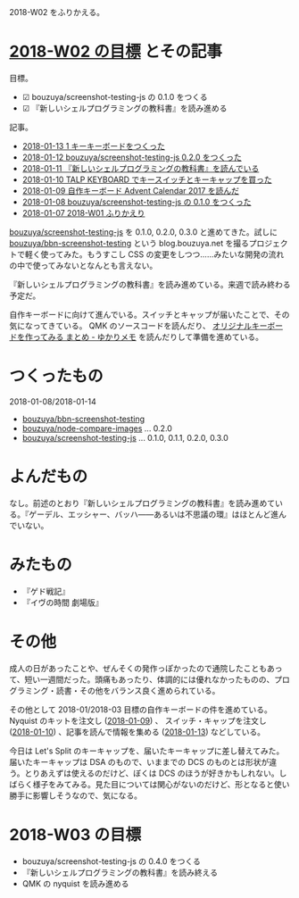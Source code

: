 2018-W02 をふりかえる。

# [2018-W02 の目標][2018-01-07] とその記事

目標。

- ☑ bouzuya/screenshot-testing-js の 0.1.0 をつくる
- ☑ 『新しいシェルプログラミングの教科書』を読み進める

記事。

- [2018-01-13 1 キーキーボードをつくった][2018-01-13]
- [2018-01-12 bouzuya/screenshot-testing-js 0.2.0 をつくった][2018-01-12]
- [2018-01-11 『新しいシェルプログラミングの教科書』を読んでいる][2018-01-11]
- [2018-01-10 TALP KEYBOARD でキースイッチとキーキャップを買った][2018-01-10]
- [2018-01-09 自作キーボード Advent Calendar 2017 を読んだ][2018-01-09]
- [2018-01-08 bouzuya/screenshot-testing-js の 0.1.0 をつくった][2018-01-08]
- [2018-01-07 2018-W01 ふりかえり][2018-01-07]

[bouzuya/screenshot-testing-js][] を 0.1.0, 0.2.0, 0.3.0 と進めてきた。試しに [bouzuya/bbn-screenshot-testing][] という blog.bouzuya.net を撮るプロジェクトで軽く使ってみた。もうすこし CSS の変更をしつつ……みたいな開発の流れの中で使ってみないとなんとも言えない。

『新しいシェルプログラミングの教科書』を読み進めている。来週で読み終わる予定だ。

自作キーボードに向けて進んでいる。スイッチとキャップが届いたことで、その気になってきている。 QMK のソースコードを読んだり、 [オリジナルキーボードを作ってみる まとめ - ゆかりメモ](http://eucalyn.hatenadiary.jp/entry/original-keyboard-toc) を読んだりして準備を進めている。

# つくったもの

2018-01-08/2018-01-14

- [bouzuya/bbn-screenshot-testing][]
- [bouzuya/node-compare-images][] ... 0.2.0
- [bouzuya/screenshot-testing-js][] ... 0.1.0, 0.1.1, 0.2.0, 0.3.0

# よんだもの

なし。前述のとおり『新しいシェルプログラミングの教科書』を読み進めている。『ゲーデル、エッシャー、バッハ――あるいは不思議の環』はほとんど進んでいない。

# みたもの

- 『ゲド戦記』
- 『イヴの時間 劇場版』

# その他

成人の日があったことや、ぜんそくの発作っぽかったので通院したこともあって、短い一週間だった。頭痛もあったり、体調的には優れなかったものの、プログラミング・読書・その他をバランス良く進められている。

その他として 2018-01/2018-03 目標の自作キーボードの件を進めている。 Nyquist のキットを注文し ([2018-01-09][]) 、 スイッチ・キャップを注文し ([2018-01-10][]) 、記事を読んで情報を集める ([2018-01-13][]) などしている。

今日は Let's Split のキーキャップを、届いたキーキャップに差し替えてみた。届いたキーキャップは DSA のもので、いままでの DCS のものとは形状が違う。とりあえずは使えるのだけど、ぼくは DCS のほうが好きかもしれない。しばらく様子をみてみる。見た目については関心がないのだけど、形となると使い勝手に影響しそうなので、気になる。

# 2018-W03 の目標

- bouzuya/screenshot-testing-js の 0.4.0 をつくる
- 『新しいシェルプログラミングの教科書』を読み終える
- QMK の nyquist を読み進める

[2018-01-07]: https://blog.bouzuya.net/2018/01/07/
[2018-01-08]: https://blog.bouzuya.net/2018/01/08/
[2018-01-09]: https://blog.bouzuya.net/2018/01/09/
[2018-01-10]: https://blog.bouzuya.net/2018/01/10/
[2018-01-11]: https://blog.bouzuya.net/2018/01/11/
[2018-01-12]: https://blog.bouzuya.net/2018/01/12/
[2018-01-13]: https://blog.bouzuya.net/2018/01/13/
[bouzuya/bbn-screenshot-testing]: https://github.com/bouzuya/bbn-screenshot-testing
[bouzuya/node-compare-images]: https://github.com/bouzuya/node-compare-images
[bouzuya/screenshot-testing-js]: https://github.com/bouzuya/screenshot-testing-js
